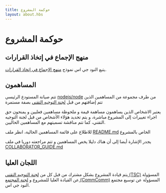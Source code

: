 ```yaml
---
title: حوكمة المشروع
layout: about.hbs
---
```

# حوكمة المشروع

## منهج الإجماع في إتخاذ القرارات

يتبع النود جي اس نموذج [منهج الإجماع في إتخاذ القرارات][].

## المساهمون

تتم صيانة المستودع الرئيسي [nodejs/node][] من طرف مجموعة من المساهمين الذين تتم إضافتهم من قبل [لجنة التوجيه التقني][] بصفة مستمرة

يعتبر الاشخاص الذين يساهمون مساهمة قيمة و ملحوظة مساهمين فعليين و يمنحون حق اجراء تغييرات إلى المشروع مباشرة، و يتم تحديد هؤلاء الأشخاص من قبل لجنة التوجيه التقني، كما تتم مناقشة تسميتهم مع المساهمين الحاليين.

للاطلاع على قائمة المساهمين الحالية، انظر ملف [README.md][] الخاص بالمشروع
 
يجدر الإشارة أيضا إلى أن هناك دليلا يخص المساهمين و تتم مراجعته دوريا في ملف [COLLABORATOR_GUIDE.md][]

## اللجان العليا

يتم قيادة المشروع بشكل مشترك من قبل كل من [لجنة التوجيه التقني (TSC)][] المسؤولة عن القيادة العليا للمشروع و [لجنة المجتمع (CommComm)][] المسؤولة عن توسيع مجتمع النود جي اس.

[COLLABORATOR_GUIDE.md]: https://github.com/nodejs/node/blob/master/COLLABORATOR_GUIDE.md
[لجنة المجتمع (CommComm)]: https://github.com/nodejs/community-committee/blob/master/Community-Committee-Charter.md
[منهج الإجماع في إتخاذ القرارات]: http://en.wikipedia.org/wiki/Consensus-seeking_decision-making
[README.md]: https://github.com/nodejs/node/blob/master/README.md#current-project-team-members
[لجنة التوجيه التقني (TSC)]: https://github.com/nodejs/TSC/blob/master/TSC-Charter.md
[لجنة التوجيه التقني]: https://github.com/nodejs/TSC
[nodejs/node]: https://github.com/nodejs/node
